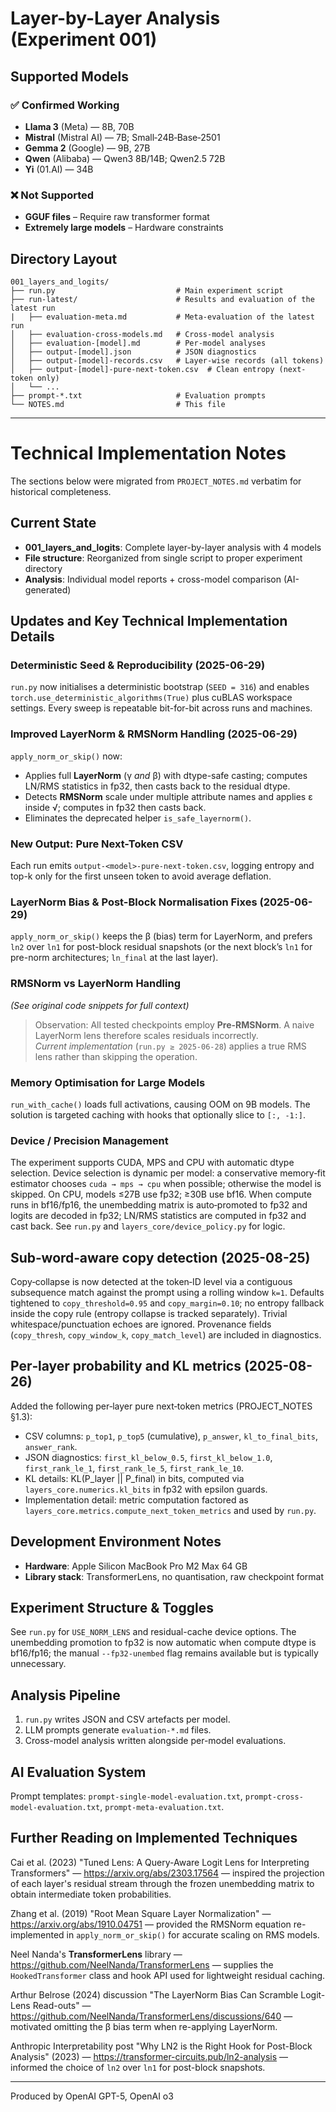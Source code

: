 # Layer-by-Layer Analysis (Experiment 001)

## Supported Models

### ✅ Confirmed Working
- **Llama 3** (Meta) — 8B, 70B
- **Mistral** (Mistral AI) — 7B; Small‑24B‑Base‑2501  
- **Gemma 2** (Google) — 9B, 27B
- **Qwen** (Alibaba) — Qwen3 8B/14B; Qwen2.5 72B
- **Yi** (01.AI) — 34B

### ❌ Not Supported
- **GGUF files** – Require raw transformer format
- **Extremely large models** – Hardware constraints

## Directory Layout

```
001_layers_and_logits/
├── run.py                           # Main experiment script
├── run-latest/                      # Results and evaluation of the latest run
|   ├── evaluation-meta.md           # Meta-evaluation of the latest run
│   ├── evaluation-cross-models.md   # Cross-model analysis
│   ├── evaluation-[model].md        # Per-model analyses  
│   ├── output-[model].json          # JSON diagnostics
│   ├── output-[model]-records.csv   # Layer-wise records (all tokens)
│   ├── output-[model]-pure-next-token.csv  # Clean entropy (next-token only)
│   └── ...
├── prompt-*.txt                     # Evaluation prompts
└── NOTES.md                         # This file
```

---

# Technical Implementation Notes

The sections below were migrated from `PROJECT_NOTES.md` verbatim for historical completeness.

## Current State
- **001_layers_and_logits**: Complete layer-by-layer analysis with 4 models
- **File structure**: Reorganized from single script to proper experiment directory
- **Analysis**: Individual model reports + cross-model comparison (AI-generated)

## Updates and Key Technical Implementation Details

### Deterministic Seed & Reproducibility (2025-06-29)
`run.py` now initialises a deterministic bootstrap (`SEED = 316`) and enables `torch.use_deterministic_algorithms(True)` plus cuBLAS workspace settings.  Every sweep is repeatable bit-for-bit across runs and machines.

### Improved LayerNorm & RMSNorm Handling (2025-06-29)
`apply_norm_or_skip()` now:
* Applies full **LayerNorm** (γ *and* β) with dtype-safe casting; computes LN/RMS statistics in fp32, then casts back to the residual dtype.
* Detects **RMSNorm** scale under multiple attribute names and applies ε inside √; computes in fp32 then casts back.
* Eliminates the deprecated helper `is_safe_layernorm()`.

### New Output: Pure Next-Token CSV
Each run emits `output-<model>-pure-next-token.csv`, logging entropy and top-k only for the first unseen token to avoid average deflation.

### LayerNorm Bias & Post-Block Normalisation Fixes (2025-06-29)
`apply_norm_or_skip()` keeps the β (bias) term for LayerNorm, and prefers `ln2` over `ln1` for post-block residual snapshots (or the next block’s `ln1` for pre-norm architectures; `ln_final` at the last layer).

### RMSNorm vs LayerNorm Handling
*(See original code snippets for full context)*

> Observation: All tested checkpoints employ **Pre-RMSNorm**. A naive LayerNorm lens therefore scales residuals incorrectly.  
> *Current implementation* (`run.py ≥ 2025-06-28`) applies a true RMS lens rather than skipping the operation.

### Memory Optimisation for Large Models
`run_with_cache()` loads full activations, causing OOM on 9B models. The solution is targeted caching with hooks that optionally slice to `[:, -1:]`.

### Device / Precision Management
The experiment supports CUDA, MPS and CPU with automatic dtype selection. Device selection is dynamic per model: a conservative memory‑fit estimator chooses `cuda → mps → cpu` when possible; otherwise the model is skipped. On CPU, models ≤27B use fp32; ≥30B use bf16. When compute runs in bf16/fp16, the unembedding matrix is auto‑promoted to fp32 and logits are decoded in fp32; LN/RMS statistics are computed in fp32 and cast back. See `run.py` and `layers_core/device_policy.py` for logic.

## Sub‑word‑aware copy detection (2025-08-25)
Copy‑collapse is now detected at the token‑ID level via a contiguous subsequence match against the prompt using a rolling window `k=1`. Defaults tightened to `copy_threshold=0.95` and `copy_margin=0.10`; no entropy fallback inside the copy rule (entropy collapse is tracked separately). Trivial whitespace/punctuation echoes are ignored. Provenance fields (`copy_thresh`, `copy_window_k`, `copy_match_level`) are included in diagnostics.

## Per‑layer probability and KL metrics (2025-08-26)
Added the following per‑layer pure next‑token metrics (PROJECT_NOTES §1.3):

- CSV columns: `p_top1`, `p_top5` (cumulative), `p_answer`, `kl_to_final_bits`, `answer_rank`.
- JSON diagnostics: `first_kl_below_0.5`, `first_kl_below_1.0`, `first_rank_le_1`, `first_rank_le_5`, `first_rank_le_10`.
- KL details: KL(P_layer || P_final) in bits, computed via `layers_core.numerics.kl_bits` in fp32 with epsilon guards.
- Implementation detail: metric computation factored as `layers_core.metrics.compute_next_token_metrics` and used by `run.py`.

## Development Environment Notes
- **Hardware**: Apple Silicon MacBook Pro M2 Max 64 GB
- **Library stack**: TransformerLens, no quantisation, raw checkpoint format

## Experiment Structure & Toggles
See `run.py` for `USE_NORM_LENS` and residual-cache device options. The unembedding promotion to fp32 is now automatic when compute dtype is bf16/fp16; the manual `--fp32-unembed` flag remains available but is typically unnecessary.

## Analysis Pipeline
1. `run.py` writes JSON and CSV artefacts per model.  
2. LLM prompts generate `evaluation-*.md` files.  
3. Cross-model analysis written alongside per-model evaluations.  

## AI Evaluation System
Prompt templates: `prompt-single-model-evaluation.txt`, `prompt-cross-model-evaluation.txt`, `prompt-meta-evaluation.txt`.

## Further Reading on Implemented Techniques

Cai et al. (2023) "Tuned Lens: A Query-Aware Logit Lens for Interpreting Transformers" — https://arxiv.org/abs/2303.17564 — inspired the projection of each layer's residual stream through the frozen unembedding matrix to obtain intermediate token probabilities.

Zhang et al. (2019) "Root Mean Square Layer Normalization" — https://arxiv.org/abs/1910.04751 — provided the RMSNorm equation re-implemented in `apply_norm_or_skip()` for accurate scaling on RMS models.

Neel Nanda's **TransformerLens** library — https://github.com/NeelNanda/TransformerLens — supplies the `HookedTransformer` class and hook API used for lightweight residual caching.

Arthur Belrose (2024) discussion "The LayerNorm Bias Can Scramble Logit-Lens Read-outs" — https://github.com/NeelNanda/TransformerLens/discussions/640 — motivated omitting the β bias term when re-applying LayerNorm.

Anthropic Interpretability post "Why LN2 is the Right Hook for Post-Block Analysis" (2023) — https://transformer-circuits.pub/ln2-analysis — informed the choice of `ln2` over `ln1` for post-block snapshots.

---
Produced by OpenAI GPT-5, OpenAI o3
